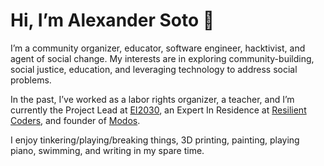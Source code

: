 # Hi, I’m Alexander Soto 👋

I’m a community organizer, educator, software engineer, hacktivist, and agent of social change. My interests are in exploring community-building, social justice, education, and leveraging technology to address social problems.

In the past, I’ve worked as a labor rights organizer, a teacher, and I’m currently the Project Lead at [EI2030](https://ei2030.org/), an Expert In Residence at [Resilient Coders](https://www.resilientcoders.org/), and founder of [Modos](https://www.modos.tech/).

I enjoy tinkering/playing/breaking things, 3D printing, painting, playing piano, swimming, and writing in my spare time.

